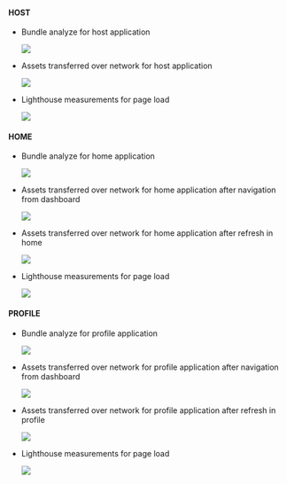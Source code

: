 #### HOST

- Bundle analyze for host application

  ![](../screenshots/non_eager_host_rxj_shared_bundle.png)

- Assets transferred over network for host application

  ![](../screenshots/non_eager_host_rxjs_shared_network.png)

- Lighthouse measurements for page load

  ![](../screenshots/non_eager_host_rxjs_shared_lighthouse.png)

#### HOME

- Bundle analyze for home application

  ![](../screenshots/non_eager_home_rxj_shared_bundle.png)

- Assets transferred over network for home application after navigation from dashboard

  ![](../screenshots/non_eager_home_rxjs_shared_network.png)

- Assets transferred over network for home application after refresh in home

  ![](../screenshots/non_eager_home_rxj_shared_network.png)

- Lighthouse measurements for page load

  ![](../screenshots/non_eager_home_rxjs_shared_lighthouse.png)

#### PROFILE

- Bundle analyze for profile application

  ![](../screenshots/non_eager_profile_rxj_shared_bundle.png)

- Assets transferred over network for profile application after navigation from dashboard

  ![](../screenshots/non_eager_profile_rxj_shared_network.png)

- Assets transferred over network for profile application after refresh in profile

  ![](../screenshots/non_eager_profile_rxj_shared_network_after_refresh.png)

- Lighthouse measurements for page load

  ![](../screenshots/non_eager_profile_rxj_shared_lighthouse.png)
